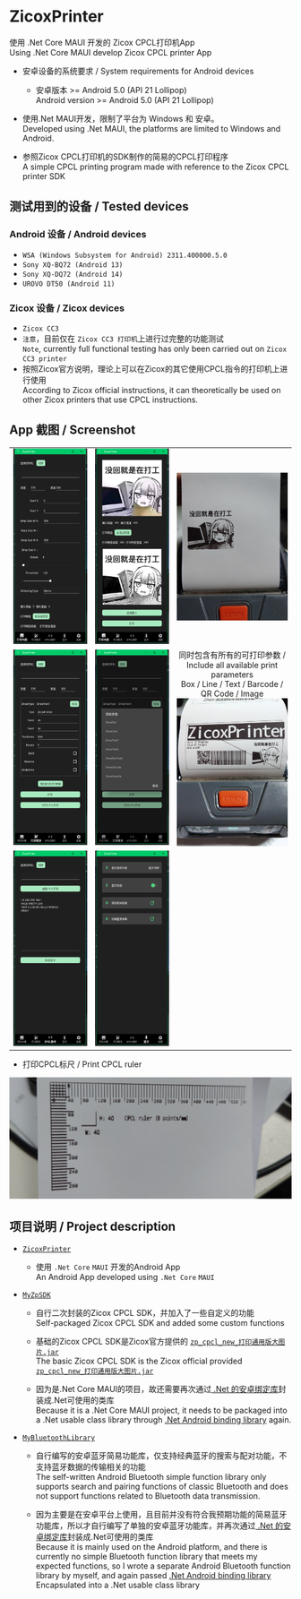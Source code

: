 # ZicoxPrinter

使用 .Net Core MAUI 开发的 Zicox CPCL打印机App
<br/>Using .Net Core MAUI develop Zicox CPCL printer App

- 安卓设备的系统要求 / System requirements for Android devices
    - 安卓版本 >= Android 5.0 (API 21 Lollipop)
    <br/>Android version >= Android 5.0 (API 21 Lollipop)

- 使用.Net MAUI开发，限制了平台为 Windows 和 安卓。
  <br/>Developed using .Net MAUI, the platforms are limited to Windows and Android.

- 参照Zicox CPCL打印机的SDK制作的简易的CPCL打印程序
  <br/>A simple CPCL printing program made with reference to the Zicox CPCL printer SDK

## 测试用到的设备 / Tested devices

### Android 设备 / Android devices

- ```WSA (Windows Subsystem for Android) 2311.400000.5.0```
- ```Sony XQ-BQ72 (Android 13)```
- ```Sony XQ-DQ72 (Android 14)``` 
- ```UROVO DT50 (Android 11)``` 

### Zicox 设备 / Zicox devices

- ```Zicox CC3```
- ```注意```，目前仅在 ```Zicox CC3 打印机```上进行过完整的功能测试
  <br/>```Note```, currently full functional testing has only been carried out on ```Zicox CC3 printer```
- 按照Zicox官方说明，理论上可以在Zicox的其它使用CPCL指令的打印机上进行使用
  <br/>According to Zicox official instructions, it can theoretically be used on other Zicox printers that use CPCL instructions.

## App 截图 / Screenshot

<table>
  <tr>
    <td align="center">
      <img src="Sample/sample_01.png" alt="sample_01">
    </td>
    <td align="center">
      <img src="Sample/sample_02.png" alt="sample_02">
    </td>
    <td align="center">
      <img src="Sample/sample_02_01.jpg" alt="sample_02_01" width="400">
    </td>
  </tr>
  <tr>
    <td align="center">
      <img src="Sample/sample_03.png" alt="sample_03">
    </td>
    <td align="center">
      <img src="Sample/sample_04.png" alt="sample_04">
    </td>
    <td align="center">
      同时包含有所有的可打印参数 / Include all available print parameters
      <br/>
      Box / Line / Text / Barcode / QR Code / Image
      <br/>
      <img src="Sample/sample_03_04.jpg" alt="sample_03_04" width="400">
    </td>
  </tr>
  <tr>
    <td align="center">
      <img src="Sample/sample_07.png" alt="sample_07">
    </td>
    <td align="center">
      <img src="Sample/sample_05.png" alt="sample_05">
    </td>
    <!-- <td align="center">
      <img src="Sample/sample_06.png" alt="sample_06">
    </td> -->
  </tr>
</table>

- 打印CPCL标尺 / Print CPCL ruler
  <br/>

![Sample/sample_04_01.jpg](Sample/sample_04_01.jpg)

## 项目说明 / Project description

- [```ZicoxPrinter```](ZicoxPrinter)
    - 使用 ```.Net Core``` ```MAUI``` 开发的Android App 
    <br/>An Android App developed using ```.Net Core``` ```MAUI```

- [```MyZpSDK```](AndroidSoure/MyApplication/MyZpSDK)
    - 自行二次封装的Zicox CPCL SDK，并加入了一些自定义的功能
    <br/>Self-packaged Zicox CPCL SDK and added some custom functions

    - 基础的Zicox CPCL SDK是Zicox官方提供的 [```zp_cpcl_new_打印通用版大图片.jar```](AndroidSoure/MyApplication/MyZpSDK/libs/zp_cpcl_new_common_bigimage.jar)
    <br/>The basic Zicox CPCL SDK is the Zicox official provided [```zp_cpcl_new_打印通用版大图片.jar```](AndroidSoure/MyApplication/MyZpSDK/libs/zp_cpcl_new_common_bigimage.jar)

    - 因为是.Net Core MAUI的项目，故还需要再次通过[ .Net 的安卓绑定库](MyZpSDK)封装成.Net可使用的类库
    <br/>Because it is a .Net Core MAUI project, it needs to be packaged into a .Net usable class library through [.Net Android binding library](MyZpSDK) again.

- [```MyBluetoothLibrary```](AndroidSoure/MyApplication/mybluetoothlibrary)
    - 自行编写的安卓蓝牙简易功能库，仅支持经典蓝牙的搜索与配对功能，不支持蓝牙数据的传输相关的功能
    <br/>The self-written Android Bluetooth simple function library only supports search and pairing functions of classic Bluetooth and does not support functions related to Bluetooth data transmission.
    
    - 因为主要是在安卓平台上使用，且目前并没有符合我预期功能的简易蓝牙功能库，所以才自行编写了单独的安卓蓝牙功能库，并再次通过[ .Net 的安卓绑定库](MyBluetoothLibrary)封装成.Net可使用的类库
    <br/>Because it is mainly used on the Android platform, and there is currently no simple Bluetooth function library that meets my expected functions, so I wrote a separate Android Bluetooth function library by myself, and again passed [.Net Android binding library](MyBluetoothLibrary) Encapsulated into a .Net usable class library
